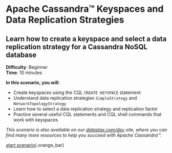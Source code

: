 <div class="top">

# Apache Cassandra™ Keyspaces and Data Replication Strategies
## Learn how to create a keyspace and select a data replication strategy for a Cassandra NoSQL database
</div>

<div><b>Difficulty</b>: Beginner</div>
<div><b>Time</b>: 10 minutes</div>

**In this scenario, you will:**

* Create keyspaces using the CQL `CREATE KEYSPACE` statement 
* Understand data replication strategies `SimpleStrategy` and `NetworkTopologyStrategy`
* Learn how to select a data replication strategy and replication factor
* Practice several useful CQL statements and CQL shell commands that work with keyspaces

_This scenario is also available on our [datastax.com/dev](https://www.datastax.com/dev) site, where you can find many more resources to help you succeed with Apache Cassandra™._

[start scenario](command:katapod.loadPage?step1){.orange_bar}
